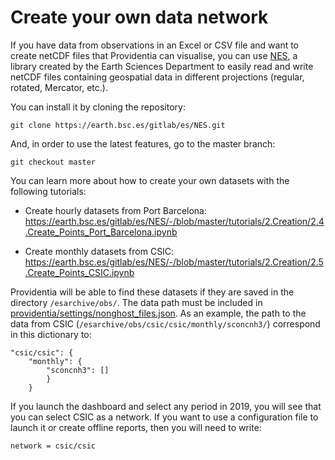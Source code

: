 # Create your own data network

If you have data from observations in an Excel or CSV file and want to create netCDF files that Providentia can visualise, you can use [NES](https://earth.bsc.es/gitlab/es/NES/-/wikis/home), a library created by the Earth Sciences Department to easily read and write netCDF files containing geospatial data in different projections (regular, rotated, Mercator, etc.).

You can install it by cloning the repository:

```
git clone https://earth.bsc.es/gitlab/es/NES.git
```

And, in order to use the latest features, go to the master branch:

```
git checkout master
```

You can learn more about how to create your own datasets with the following tutorials:

- Create hourly datasets from Port Barcelona: https://earth.bsc.es/gitlab/es/NES/-/blob/master/tutorials/2.Creation/2.4.Create_Points_Port_Barcelona.ipynb

- Create monthly datasets from CSIC:
https://earth.bsc.es/gitlab/es/NES/-/blob/master/tutorials/2.Creation/2.5.Create_Points_CSIC.ipynb

Providentia will be able to find these datasets if they are saved in the directory `/esarchive/obs/`. The data path must be included in [providentia/settings/nonghost_files.json](https://earth.bsc.es/gitlab/ac/Providentia/-/blob/master/providentia/settings/nonghost_files.json). As an example, the path to the data from CSIC (`/esarchive/obs/csic/csic/monthly/sconcnh3/`) correspond in this dictionary to:

```
"csic/csic": {
    "monthly": {
        "sconcnh3": []
        }
    }
```

If you launch the dashboard and select any period in 2019, you will see that you can select CSIC as a network. If you want to use a configuration file to launch it or create offline reports, then you will need to write:

```
network = csic/csic
```